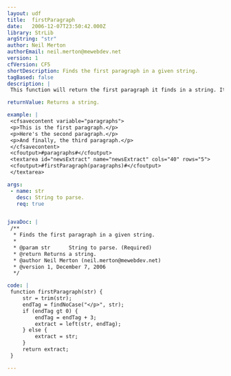 ```yaml
---
layout: udf
title:  firstParagraph
date:   2006-12-07T23:50:42.000Z
library: StrLib
argString: "str"
author: Neil Merton
authorEmail: neil.merton@mewebdev.net
version: 1
cfVersion: CF5
shortDescription: Finds the first paragraph in a given string.
tagBased: false
description: |
 This function will return the first paragraph it finds in a string. It requires that the string is properly formed (i.e. has a closing paragraph tag).

returnValue: Returns a string.

example: |
 <cfsavecontent variable="paragraphs">
 <p>This is the first paragraph.</p>
 <p>Here's the second paragraph.</p>
 <p>And finally, the third paragraph.</p>
 </cfsavecontent>
 <cfoutput>#paragraphs#</cfoutput>
 <textarea id="newsExtract" name="newsExtract" cols="40" rows="5">
 <cfoutput>#firstParagraph(paragraphs)#</cfoutput>
 </textarea>

args:
 - name: str
   desc: String to parse.
   req: true


javaDoc: |
 /**
  * Finds the first paragraph in a given string.
  * 
  * @param str      String to parse. (Required)
  * @return Returns a string. 
  * @author Neil Merton (neil.merton@mewebdev.net) 
  * @version 1, December 7, 2006 
  */

code: |
 function firstParagraph(str) {
     str = trim(str);
     endTag = findNoCase("</p>", str);
     if (endTag gt 0) {
         endTag = endTag + 3;
         extract = left(str, endTag);
     } else {
         extract = str;
     }
     return extract;
 }

---
```


